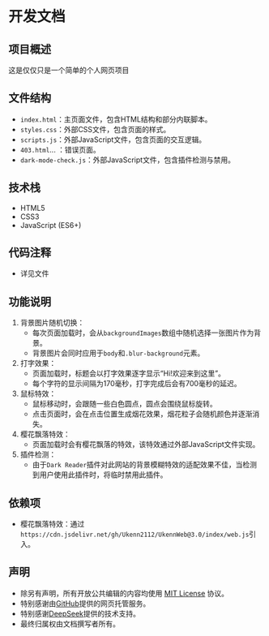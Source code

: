 # 开发文档

## 项目概述
这是仅仅只是一个简单的个人网页项目

## 文件结构
- `index.html`：主页面文件，包含HTML结构和部分内联脚本。
- `styles.css`：外部CSS文件，包含页面的样式。
- `scripts.js`：外部JavaScript文件，包含页面的交互逻辑。
- `403.html`... ：错误页面。
- `dark-mode-check.js`：外部JavaScript文件，包含插件检测与禁用。

## 技术栈
- HTML5
- CSS3
- JavaScript (ES6+)

## 代码注释
- 详见文件

## 功能说明
1. 背景图片随机切换：
    - 每次页面加载时，会从`backgroundImages`数组中随机选择一张图片作为背景。
    - 背景图片会同时应用于`body`和`.blur-background`元素。
2. 打字效果：
    - 页面加载时，标题会以打字效果逐字显示“Hi!欢迎来到这里”。
    - 每个字符的显示间隔为170毫秒，打字完成后会有700毫秒的延迟。
3. 鼠标特效：
    - 鼠标移动时，会跟随一些白色圆点，圆点会围绕鼠标旋转。
    - 点击页面时，会在点击位置生成烟花效果，烟花粒子会随机颜色并逐渐消失。
4. 樱花飘落特效：
    - 页面加载时会有樱花飘落的特效，该特效通过外部JavaScript文件实现。
5. 插件检测：
    - 由于`Dark Reader`插件对此网站的背景模糊特效的适配效果不佳，当检测到用户使用此插件时，将临时禁用此插件。

## 依赖项
- 樱花飘落特效：通过`https://cdn.jsdelivr.net/gh/Ukenn2112/UkennWeb@3.0/index/web.js`引入。

## 声明
- 除另有声明，所有开放公共编辑的内容均使用 [MIT License](https://mit-license.org/) 协议。
- 特别感谢由[GitHub](https://github.com)提供的网页托管服务。
- 特别感谢[DeepSeek](https://www.deepseek.com)提供的技术支持。
- 最终归属权由文档撰写者所有。